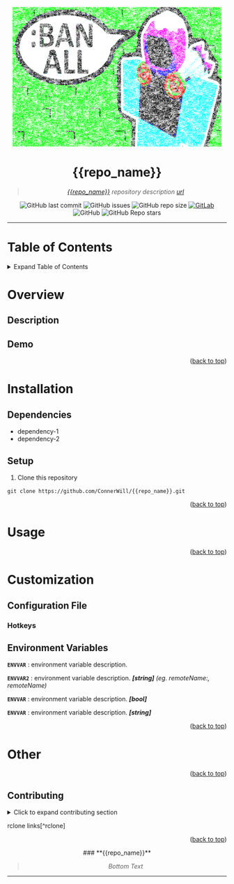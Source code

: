 <div align="center">

<!---<img width="480" height="320" src="/media/{{repo_name}}-banner.png">--->
  
  <img width="480" height="320" src="/media/banner.png">

# **{{repo_name}}**
  
> *[*{{repo_name}}*](https://github.com/ConnerWill/{{repo_name}}) repository description [url](https://github.com)*
  

  
![GitHub last commit](https://img.shields.io/github/last-commit/ConnerWill/{{repo_name}})
![GitHub issues](https://img.shields.io/github/issues-raw/ConnerWill/{{repo_name}})
![GitHub repo size](https://img.shields.io/github/repo-size/ConnerWill/{{repo_name}})
[![GitLab](https://img.shields.io/static/v1?label=gitlab&logo=gitlab&color=E24329&message=mirrored)](https://gitlab.com/ConnerWill/{{repo_name}})
![GitHub](https://img.shields.io/github/license/ConnerWill/{{repo_name}})
![GitHub Repo stars](https://img.shields.io/github/stars/ConnerWill/{{repo_name}}?style=social)

---
</div>

# Table of Contents
<details>
  <summary>Expand Table of Contents</summary>

  ---
  
* [{{repo_name}}](#{{repo_name}})
* [Table of Contents](#table-of-contents)
* [Overview](#overview)
  * [Description](##description)
  * [Demo](##demo)
* [Installation](#installation)
  * [Dependencies](##dependencies)
    * [Dependency-1-Installation](###dependency-1-installation)
  * [Setup](##setup)
* [Usage](#usage)
* [Customization](#customization)
  * [Configuration File](##configuration-file)
    * [Hotkeys](###hotkeys)
  * [Environment Variables](#environment-variables)
* [Other](#other)

  ---
  
<p align="right">(<a href="#top">back to top</a>)</p>

</details>  
  
# Overview

## Description

## Demo

<p align="right">(<a href="#top">back to top</a>)</p>

# Installation

## Dependencies

* dependency-1
* dependency-2

## Setup

1. Clone this repository

```console
git clone https://github.com/ConnerWill/{{repo_name}}.git
```

<p align="right">(<a href="#top">back to top</a>)</p>

# Usage

<p align="right">(<a href="#top">back to top</a>)</p>

# Customization

## Configuration File

### Hotkeys

## Environment Variables

**```ENVVAR```**
: environment variable description.

**```ENVVAR2```**
: environment variable description. ***[string]***
*(eg. remoteName:, remoteName)*

**```ENVVAR```**
: environment variable description. ***[bool]***

**```ENVVAR```**
: environment variable description. ***[string]***

<p align="right">(<a href="#top">back to top</a>)</p>

# Other

<p align="right">(<a href="#top">back to top</a>)</p>

<!-- CONTRIBUTING -->
## Contributing

<details>
  <summary>Click to expand contributing section</summary>

  ---

Any contributions you make are **greatly appreciated**.

If you have a suggestion that would make this better, please fork the repo and create a pull request. You can also simply open an issue.


1. Fork the Project
2. Create your Feature Branch (`git checkout -b feature/AmazingFeature`)
3. Commit your Changes (`git commit -m 'Add some AmazingFeature'`)
4. Push to the Branch (`git push origin feature/AmazingFeature`)
5. Open a Pull Request

<p align="right">(<a href="#top">back to top</a>)</p>

</details>  

rclone links[^rclone]

<p align="right">(<a href="#top">back to top</a>)</p>

<!---

Here is a simple footnote[^1].

A footnote can also have multiple lines[^2].  

You can also use words, to fit your writing style more closely[^note].


<details>
  <summary>Click to expand table of contents</summary>

  ---

---

[^1]: My reference.
[^2]: Every new line should be prefixed with 2 spaces.  
  This allows you to have a footnote with multiple lines.
--->


<div align="center">
### **{{repo_name}}** 
  
> *Bottom Text*
  
---
</div>
